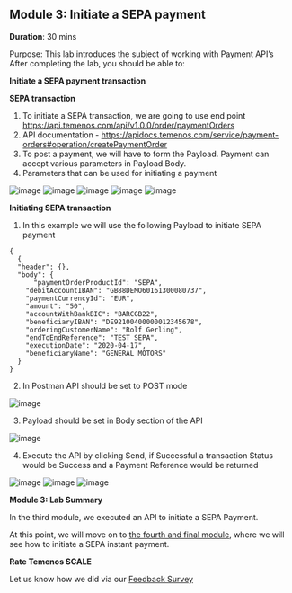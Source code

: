 ## Module 3: Initiate a SEPA payment

**Duration**: 30 mins

Purpose: This lab introduces the subject of working with Payment API’s 
After completing the lab, you should be able to:

**Initiate a SEPA payment transaction**

**SEPA transaction**
1. To initiate a SEPA transaction, we are going to use end point https://api.temenos.com/api/v1.0.0/order/paymentOrders
2. API documentation - https://apidocs.temenos.com/service/payment-orders#operation/createPaymentOrder
3. To post a payment, we will have to form the Payload. Payment can accept various parameters in Payload Body. 
4. Parameters that can be used for initiating a payment 

![image](https://github.com/temenos/SCALE2020/blob/main/Lab%202%20-%20Payments%20Experience/images/image011.png)
![image](https://github.com/temenos/SCALE2020/blob/main/Lab%202%20-%20Payments%20Experience/images/image012.png)
![image](https://github.com/temenos/SCALE2020/blob/main/Lab%202%20-%20Payments%20Experience/images/image013.png)
![image](https://github.com/temenos/SCALE2020/blob/main/Lab%202%20-%20Payments%20Experience/images/image014.png)
![image](https://github.com/temenos/SCALE2020/blob/main/Lab%202%20-%20Payments%20Experience/images/image015.png)

**Initiating SEPA transaction**
1. In this example we will use the following Payload to initiate SEPA payment
```
{
  {
  "header": {},
  "body": {
      "paymentOrderProductId": "SEPA",
    "debitAccountIBAN": "GB88DEMO60161300080737",
    "paymentCurrencyId": "EUR",
    "amount": "50",
    "accountWithBankBIC": "BARCGB22",
    "beneficiaryIBAN": "DE92100400000012345678",
    "orderingCustomerName": "Rolf Gerling",
    "endToEndReference": "TEST SEPA",
    "executionDate": "2020-04-17",
    "beneficiaryName": "GENERAL MOTORS"
  }
}
```

2. In Postman API should be set to POST mode

![image](https://github.com/temenos/SCALE2020/blob/main/Lab%202%20-%20Payments%20Experience/images/image016.png)

3. Payload should be set in Body section of the API

![image](https://github.com/temenos/SCALE2020/blob/main/Lab%202%20-%20Payments%20Experience/images/image017.png)

4. Execute the API by clicking Send, if Successful a transaction Status would be Success and a Payment Reference would be returned

![image](https://github.com/temenos/SCALE2020/blob/main/Lab%202%20-%20Payments%20Experience/images/image018.png)
![image](https://github.com/temenos/SCALE2020/blob/main/Lab%202%20-%20Payments%20Experience/images/image019.png)
![image](https://github.com/temenos/SCALE2020/blob/main/Lab%202%20-%20Payments%20Experience/images/image020.png)

**Module 3: Lab Summary**

In the third module, we executed an API to initiate a SEPA Payment.

At this point, we will move on to [the fourth and final module](https://github.com/temenos/SCALE2020/blob/main/Lab%202%20-%20Payments%20Experience/Module4-InitiateASepaInstantPayment.md), where we will see how to initiate a SEPA instant payment.

**Rate Temenos SCALE**

Let us know how we did via our [Feedback Survey]()